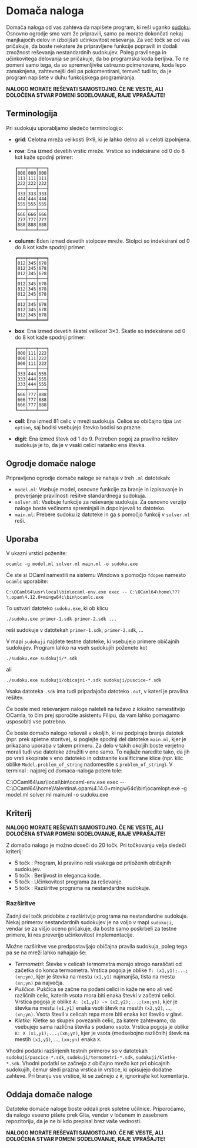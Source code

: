 # Domača naloga

Domača naloga od vas zahteva da napišete program, ki reši uganko [sudoku](https://sl.wikipedia.org/wiki/Sudoku). Osnovno ogrodje smo vam že pripravili, samo pa morate dokončati nekaj manjkajočih delov in izboljšati učinkovitost reševanja. Za več točk se od vas pričakuje, da boste nekatere že pripravljene funkcije popravili in dodali zmožnost reševanja nestandardnih sudokujev. Poleg pravilnega in učinkovitega delovanja se pričakuje, da bo programska koda berljiva. To ne pomeni samo tega, da so spremenljivke ustrezno poimenovane, koda lepo zamaknjena, zahtevnejši deli pa pokomentirani, temveč tudi to, da je program napišete v duhu funkcijskega programiranja.

**NALOGO MORATE REŠEVATI SAMOSTOJNO. ČE NE VESTE, ALI DOLOČENA STVAR POMENI SODELOVANJE, RAJE VPRAŠAJTE!**

## Terminologija

Pri sudokuju uporabljamo sledečo terminologijo:

- **grid**: Celotna mreža velikosti 9×9, ki je lahko delno ali v celoti izpolnjena.
- **row**: Ena izmed devetih vrstic mreže. Vrstice so indeksirane od 0 do 8 kot kaže spodnji primer:

      ┏━━━┯━━━┯━━━┓
      ┃000│000│000┃
      ┃111│111│111┃
      ┃222│222│222┃
      ┠───┼───┼───┨
      ┃333│333│333┃
      ┃444│444│444┃
      ┃555│555│555┃
      ┠───┼───┼───┨
      ┃666│666│666┃
      ┃777│777│777┃
      ┃888│888│888┃
      ┗━━━┷━━━┷━━━┛

- **column**: Eden izmed devetih stolpcev mreže. Stolpci so indeksirani od 0 do 8 kot kaže spodnji primer:

      ┏━━━┯━━━┯━━━┓
      ┃012│345│678┃
      ┃012│345│678┃
      ┃012│345│678┃
      ┠───┼───┼───┨
      ┃012│345│678┃
      ┃012│345│678┃
      ┃012│345│678┃
      ┠───┼───┼───┨
      ┃012│345│678┃
      ┃012│345│678┃
      ┃012│345│678┃
      ┗━━━┷━━━┷━━━┛

- **box**: Ena izmed devetih škatel velikost 3×3. Škatle so indeksirane od 0 do 8 kot kaže spodnji primer:

      ┏━━━┯━━━┯━━━┓
      ┃000│111│222┃
      ┃000│111│222┃
      ┃000│111│222┃
      ┠───┼───┼───┨
      ┃333│444│555┃
      ┃333│444│555┃
      ┃333│444│555┃
      ┠───┼───┼───┨
      ┃666│777│888┃
      ┃666│777│888┃
      ┃666│777│888┃
      ┗━━━┷━━━┷━━━┛

- **cell**: Ena izmed 81 celic v mreži sudokuja. Celice so običajno tipa `int option`, saj bodisi vsebujejo števko bodisi so prazne.
- **digit**: Ena izmed števk od 1 do 9. Potreben pogoj za pravilno rešitev sudokuja je to, da je v vsaki celici natanko ena števka.

## Ogrodje domače naloge

Pripravljeno ogrodje domače naloge se nahaja v treh `.ml` datotekah:

- `model.ml`: Vsebuje model, osnovne funkcije za branje in izpisovanje in preverjanje pravilnosti rešitve standardnega sudokuja.
- `solver.ml`: Vsebuje funkcije za reševanje sudokuja. Za osnovno verzijo naloge boste večinoma spreminjali in dopolnjevali to datoteko.
- `main.ml`: Prebere sudoku iz datoteke in ga s pomočjo funkcij v `solver.ml` reši.

## Uporaba

V ukazni vrstici poženite:

    ocamlc -g model.ml solver.ml main.ml -o sudoku.exe

Če ste si OCaml namestili na sistemu Windows s pomočjo `fdopen` namesto `ocamlc` uporabite:

    C:\OCaml64\usr\local\bin\ocaml-env.exe exec -- C:\OCaml64\home\???\.opam\4.12.0+mingw64c\bin\ocamlc.exe

To ustvari datoteko `sudoku.exe`, ki ob klicu

    ./sudoku.exe primer-1.sdk primer-2.sdk ...

reši sudokuje v datotekah `primer-1.sdk`, `primer-2.sdk`, ...

V mapi `sudokuji` najdete testne datoteke, ki vsebujejo primere običajnih sudokujev. Program lahko na vseh sudokujih poženete kot

    ./sudoku.exe sudokuji/*.sdk

ali

    ./sudoku.exe sudokuji/obicajni-*.sdk sudokuji/puscice-*.sdk

Vsaka datoteka `.sdk` ima tudi pripadajočo datoteko `.out`, v kateri je pravilna rešitev.

Če boste med reševanjem naloge naleteli na težavo z lokalno namestitvijo OCamla, to čim prej sporočite asistentu Filipu, da vam lahko pomagamo usposobiti vse potrebno.

Če boste domačo nalogo reševali v okoljih, ki ne podpirajo branja datotek (npr. prek spletne storitve), si poglejte spodnji del datoteke `main.ml`, kjer je prikazana uporaba v takem primeru. Za delo v takih okoljih boste verjetno morali tudi vse datoteke združiti v eno samo. To najlaže naredite tako, da jih po vrsti skopirate v eno datoteko in odstranite kvalificirane klice (npr. klic oblike `Model.problem_of_string` nadomestite s `problem_of_string`).
V terminal : najprej cd domaca-naloga potem tole:

 C:\OCaml64\usr\local\bin\ocaml-env.exe exec -- C:\\OCaml64\\home\\Valentina\\.opam\\4.14.0+mingw64c\\bin\\ocamlopt.exe  -g model.ml solver.ml main.ml -o sudoku.exe

## Kriterij

**NALOGO MORATE REŠEVATI SAMOSTOJNO. ČE NE VESTE, ALI DOLOČENA STVAR POMENI SODELOVANJE, RAJE VPRAŠAJTE!**

Z domačo nalogo je možno doseči do 20 točk. Pri točkovanju velja sledeči kriterij:

- 5 točk : Program, ki pravilno reši vsakega od priloženih običajnih sudokujev.
- 5 točk : Berljivost in eleganca kode.
- 5 točk : Učinkovitost programa za reševanje.
- 5 točk : Razširitve programa na nestandardne sudokuje.

### Razširitve

Zadnji del točk pridobite z razširitvijo programa na nestandardne sudokuje.
Nekaj primerov nestandardnih sudokujev je na voljo v mapi `sudokuji`, vendar se za višjo oceno pričakuje, da boste samo poskrbeli za testne primere, ki res preverijo učinkovitost implementacije.

Možne razširitve vse predpostavljajo običajna pravila sudokuja, poleg tega pa se na mreži lahko nahajajo še:

- _Termometri_: Števke v celicah termometra morajo strogo naraščati od začetka do konca termometra.
Vrstica pogoja je oblike `T: (x1,y1);...;(xn;yn)`, kjer je števka na mestu `(x1,y1)` najmanjša, tista na mestu `(xn;yn)` pa največja.  
- _Puščice_: Puščica se začne na podani celici in kaže ne eno ali več različnih celic, katerih vsota mora biti enaka števki v začetni celici.
Vrstica pogoja je oblike `A: (x1,y1) -> (x2,y2);...;(xn;yn)`, kjer je števka na mestu `(x1,y1)` enaka vsoti števk na mestih `(x2,y2)`, ..., `(xn;yn)`.
Vsota števil v celicah repa more biti enaka kot število v glavi.
- _Kletke_: Kletke so skupek povezanih celic, za katere zahtevamo, da vsebujejo sama različna števila s podano vsoto.
Vrstica pogoja je oblike `K: X (x1,y1);...;(xn;yn)`, kjer je vsota (medsebojno različnih) števk na mestih `(x1,y1)`, ..., `(xn;yn)` enaka `X`.

Vhodni podatki razširjenih testnih primerov so v datotekah `sudokuji/puscice-*.sdk`, `sudokuji/termometri-*.sdk`, `sudokuji/kletke-*.sdk`.
Vhodni podatki se začnejo z običajno mrežo kot pri obicajnih sudokujih, čemur sledi prazna vrstica in vrstice, ki opisujejo dodatne zahteve.
Pri branju vse vrstice, ki se začnejo z `#`, ignorirajte kot komentarje.

## Oddaja domače naloge

Datoteke domače naloge boste oddali prek spletne učilnice. Priporočamo, da nalogo vseeno pišete prek Gita, vendar v ločenem in zasebnem repozitoriju, da je ne bi kdo prepisal brez vaše vednosti.

**NALOGO MORATE REŠEVATI SAMOSTOJNO. ČE NE VESTE, ALI DOLOČENA STVAR POMENI SODELOVANJE, RAJE VPRAŠAJTE!**
